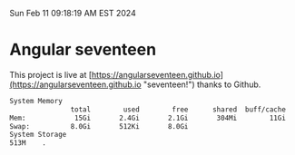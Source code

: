 Sun Feb 11 09:18:19 AM EST 2024

# Angular seventeen


This project is live at [https://angularseventeen.github.io](https://angularseventeen.github.io "seventeen!") thanks to Github.

```bash
System Memory
               total        used        free      shared  buff/cache   available
Mem:            15Gi       2.4Gi       2.1Gi       304Mi        11Gi        12Gi
Swap:          8.0Gi       512Ki       8.0Gi
System Storage
513M	.
